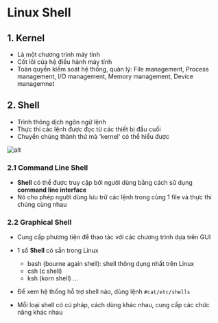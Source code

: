 # Linux Shell

## 1. Kernel
* Là một chương trình máy tính
* Cốt lõi của hệ điều hành máy tính
* Toàn quyền kiếm soát hệ thống, quản lý: File management, Process management, I/O management, Memory management, Device managemnet

## 2. Shell
* Trình thông dịch ngôn ngữ lệnh
* Thực thi các lệnh được đọc từ các thiết bị đầu cuối
* Chuyển chúng thành thứ mà 'kernel' có thể hiểu được 

![alt](https://images.viblo.asia/f1543025-339d-43f9-948a-ebb559f16cb2.png)

### 2.1 Command Line Shell
* **Shell** có thể được truy cập bởi người dùng bằng cách sử dụng **command line interface**
* Nó cho phép người dùng lưu trữ các lệnh trong cùng 1 file và thực thi chúng cùng nhau

### 2.2 Graphical Shell
* Cung cấp phương tiện để thao tác với các chương trình dựa trên GUI
* 1 số **Shell** có sẵn trong Linux
  * bash (bourne again shell): shell thông dụng nhất trên Linux
  * csh (c shell)
  * ksh (korn shell)
...

* Để xem hệ thống hỗ trợ shell nào, dùng lệnh `#cat/etc/shells`
* Mỗi loại shell có cú pháp, cách dùng khác nhau, cung cấp các chức năng khác nhau


